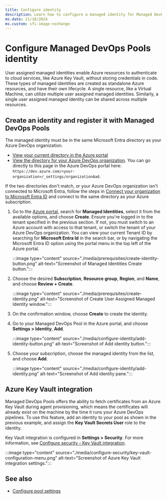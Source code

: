 ```yaml
---
title: Configure identity
description: Learn how to configure a managed identity for Managed DevOps Pools.
ms.date: 11/18/2024
ms.custom: sfi-image-nochange
---
```


# Configure Managed DevOps Pools identity

User assigned managed identities enable Azure resources to authenticate to cloud services, like Azure Key Vault, without storing credentials in code. These types of managed identities are created as standalone Azure resources, and have their own lifecycle. A single resource, like a Virtual Machine, can utilize multiple user assigned managed identities. Similarly, a single user assigned managed identity can be shared across multiple resources.

## Create an identity and register it with Managed DevOps Pools

The managed identity must be in the same Microsoft Entra directory as your Azure DevOps organization.

* [View your current directory in the Azure portal](/azure/azure-portal/set-preferences#directories--subscriptions)
* [View the directory for your Azure DevOps organization](../organizations/accounts/connect-organization-to-azure-ad.md#connect-your-organization-to-microsoft-entra-id). You can go directly to this page in the Azure DevOps portal here: `https://dev.azure.com/<your-organization>/_settings/organizationAad`.

If the two directories don't match, or your Azure DevOps organization isn't connected to Microsoft Entra, follow the steps in [Connect your organization to Microsoft Entra ID](../organizations/accounts/connect-organization-to-azure-ad.md#connect-your-organization-to-microsoft-entra-id) and connect to the same directory as your Azure subscription.

1. Go to the [Azure portal](https://portal.azure.com), search for **Managed Identities**, select it from the available options, and choose **Create**. Ensure you're logged in to the tenant specified in the previous section. If not, you must switch to an Azure account with access to that tenant, or switch the tenant of your Azure DevOps organization. You can view your current Tenant ID by searching for **Microsoft Entra Id** in the search bar, or by navigating the Microsoft Entra ID option using the portal menu in the top left of the Azure portal.

   :::image type="content" source="./media/prerequisites/create-identity-button.png" alt-text="Screenshot of Managed Identities Create button.":::

1. Choose the desired **Subscription**, **Resource group**, **Region**, and **Name**, and choose **Review + Create**.

   :::image type="content" source="./media/prerequisites/create-identity.png" alt-text="Screenshot of Create User Assigned Managed Identity window.":::

1. On the confirmation window, choose **Create** to create the identity.

1. Go to your Managed DevOps Pool in the Azure portal, and choose **Settings > Identity**, **Add**.

   :::image type="content" source="./media/configure-identity/add-identity-button.png" alt-text="Screenshot of Add identity button.":::

1. Choose your subscription, choose the managed identity from the list, and choose **Add**.

   :::image type="content" source="./media/configure-identity/add-identity.png" alt-text="Screenshot of Add identity pane.":::

## Azure Key Vault integration

Managed DevOps Pools offers the ability to fetch certificates from an Azure Key Vault during agent provisioning, which means the certificates will already exist on the machine by the time it runs your Azure DevOps pipelines. To use this feature, add an identity to your pool as shown in the previous example, and assign the **Key Vault Secrets User** role to the identity.

Key Vault integration is configured in **Settings > Security**. For more information, see [Configure security - Key Vault integration](./configure-security.md#key-vault-configuration).

:::image type="content" source="./media/configure-security/key-vault-configuration-menu.png" alt-text="Screenshot of Azure Key Vault integration settings.":::

## See also

* [Configure pool settings](./configure-pool-settings.md)
